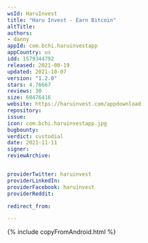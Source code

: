```yaml
---
wsId: HaruInvest
title: "Haru Invest - Earn Bitcoin"
altTitle: 
authors:
- danny
appId: com.bchi.haruinvestapp
appCountry: us
idd: 1579344792
released: 2021-08-19
updated: 2021-10-07
version: "1.2.0"
stars: 4.76667
reviews: 30
size: 60476416
website: https://haruinvest.com/appdownload
repository: 
issue: 
icon: com.bchi.haruinvestapp.jpg
bugbounty: 
verdict: custodial
date: 2021-11-11
signer: 
reviewArchive:


providerTwitter: haruinvest
providerLinkedIn: 
providerFacebook: haruinvest
providerReddit: 

redirect_from:

---
```


{% include copyFromAndroid.html %}

